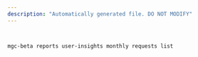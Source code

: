 ```yaml
---
description: "Automatically generated file. DO NOT MODIFY"
---
```


```bash


mgc-beta reports user-insights monthly requests list

```